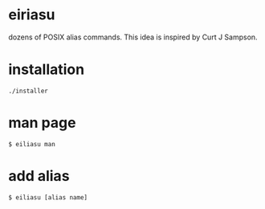 # eiriasu

dozens of POSIX alias commands. This idea is inspired by Curt J Sampson.

# installation

```
./installer
```

# man page

```
$ eiliasu man
```

# add alias

```
$ eiliasu [alias name]
```
